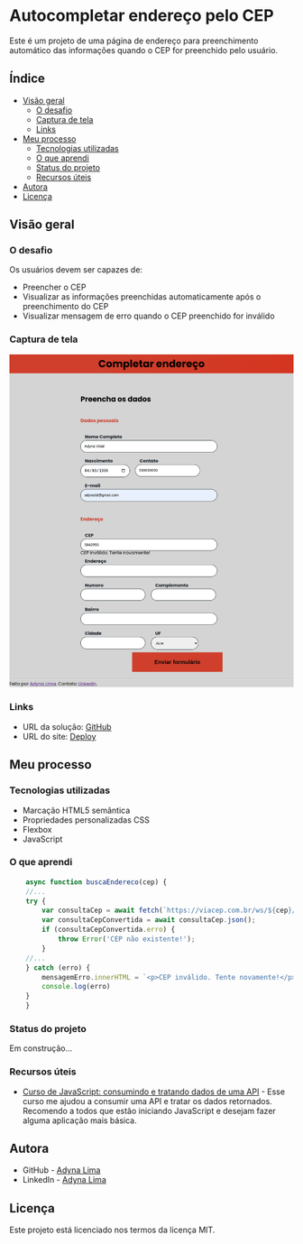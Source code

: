 # Autocompletar endereço pelo CEP

Este é um projeto de uma página de endereço para preenchimento automático das informações quando o CEP for preenchido pelo usuário. 

## Índice

- [Visão geral](#visão-geral)
  - [O desafio](#o-desafio)
  - [Captura de tela](#captura-de-tela)
  - [Links](#links)
- [Meu processo](#meu-processo)
  - [Tecnologias utilizadas](#tecnologias-utilizadas)
  - [O que aprendi](#o-que-aprendi)
  - [Status do projeto](#status-do-projeto)
  - [Recursos úteis](#recursos-úteis)
- [Autora](#autora)
- [Licença](#licença)

## Visão geral

### O desafio

Os usuários devem ser capazes de:

- Preencher o CEP 
- Visualizar as informações preenchidas automaticamente após o preenchimento do CEP 
- Visualizar mensagem de erro quando o CEP preenchido for inválido

### Captura de tela

![](./assets/prints/print.png)

### Links

- URL da solução: [GitHub](https://github.com/adynaslima/Projeto-CEP.git)
- URL do site: [Deploy](https://projeto-cep.vercel.app/)

## Meu processo

### Tecnologias utilizadas

- Marcação HTML5 semântica
- Propriedades personalizadas CSS
- Flexbox
- JavaScript

### O que aprendi

```js
    async function buscaEndereco(cep) {
    //...
    try {
        var consultaCep = await fetch(`https://viacep.com.br/ws/${cep}/json/`);
        var consultaCepConvertida = await consultaCep.json();
        if (consultaCepConvertida.erro) {
            throw Error('CEP não existente!');
        }
    //...
    } catch (erro) {
        mensagemErro.innerHTML = `<p>CEP inválido. Tente novamente!</p>`;
        console.log(erro)
    }
    }
```

### Status do projeto

Em construção...

### Recursos úteis

- [Curso de JavaScript: consumindo e tratando dados de uma API](https://cursos.alura.com.br/course/javascript-consumindo-tratando-dados-api) - Esse curso me ajudou a consumir uma API e tratar os dados retornados. Recomendo a todos que estão iniciando JavaScript e desejam fazer alguma aplicação mais básica.

## Autora

- GitHub - [Adyna Lima](https://github.com/adynaslima)
- LinkedIn - [Adyna Lima](https://www.linkedin.com/in/adynalima/)

## Licença

Este projeto está licenciado nos termos da licença MIT.
